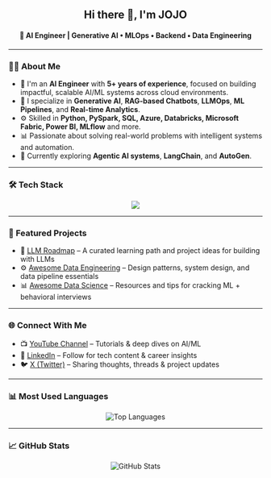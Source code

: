 <h2 align="center">Hi there 👋, I'm JOJO</h2>
<h4 align="center">🚀 AI Engineer | Generative AI • MLOps • Backend • Data Engineering</h4>

---

### 🧑‍💼 About Me

- 🔭 I'm an **AI Engineer** with **5+ years of experience**, focused on building impactful, scalable AI/ML systems across cloud environments.
- 🧠 I specialize in **Generative AI**, **RAG-based Chatbots**, **LLMOps**, **ML Pipelines**, and **Real-time Analytics**.
- ⚙️ Skilled in **Python, PySpark, SQL, Azure, Databricks, Microsoft Fabric, Power BI, MLflow** and more.
- 📊 Passionate about solving real-world problems with intelligent systems and automation.
- 🌱 Currently exploring **Agentic AI systems**, **LangChain**, and **AutoGen**.

---

### 🛠️ Tech Stack

<p align="center">
  <img src="https://skillicons.dev/icons?i=python,sql,docker,azure,aws,gcp,git,linux,vscode,pytorch,tensorflow,github,databricks,fastapi" />
</p>

---

### 📂 Featured Projects

- 🧠 [LLM Roadmap](https://github.com/01-for-all/LLM-Roadmap.git) – A curated learning path and project ideas for building with LLMs  
- ⚙️ [Awesome Data Engineering](https://github.com/01-for-all/awesome-low-level-design) – Design patterns, system design, and data pipeline essentials  
- 📊 [Awesome Data Science](https://github.com/01-for-all/awesome-behavioral-interviews) – Resources and tips for cracking ML + behavioral interviews  

---

### 🌐 Connect With Me

- 📺 [YouTube Channel](https://www.youtube.com) – Tutorials & deep dives on AI/ML  
- 💼 [LinkedIn](https://www.linkedin.com/in/j0-j0) – Follow for tech content & career insights  
- 🐦 [X (Twitter)](https://twitter.com/jojo) – Sharing thoughts, threads & project updates  

---

### 📊 Most Used Languages

<p align="center">
  <img src="https://github-readme-stats.vercel.app/api/top-langs/?username=01-for-all&layout=donut&hide_border=true&langs_count=8&theme=transparent" alt="Top Languages" />
</p>

---

### 📈 GitHub Stats

<p align="center">
  <img src="https://github-readme-stats.vercel.app/api?username=01-for-all&show_icons=true&theme=transparent&hide_border=true&rank_icon=github&include_all_commits=true" alt="GitHub Stats" />
</p>


    
